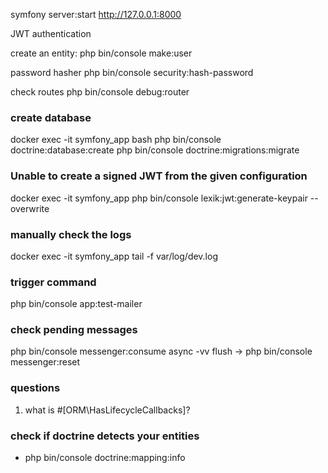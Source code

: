 symfony server:start
http://127.0.0.1:8000

JWT authentication

create an entity:
php bin/console make:user

password hasher
php bin/console security:hash-password

check routes
php bin/console debug:router

### create database
docker exec -it symfony_app bash
php bin/console doctrine:database:create
php bin/console doctrine:migrations:migrate

### Unable to create a signed JWT from the given configuration
docker exec -it symfony_app php bin/console lexik:jwt:generate-keypair --overwrite

### manually check the logs
docker exec -it symfony_app tail -f var/log/dev.log

### trigger command
php bin/console app:test-mailer

### check pending messages
php bin/console messenger:consume async -vv
flush -> php bin/console messenger:reset
### questions
1. what is #[ORM\HasLifecycleCallbacks]?

### check if doctrine detects your entities
- php bin/console doctrine:mapping:info